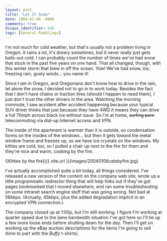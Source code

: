 ```yaml
---
layout: post
title: "Let It Snow"
date: 2004-01-06 -0800
comments: true
disqus_identifier: 436
tags: [General Ramblings]
---
```

I'm not much for cold weather, but that's usually not a problem living
in Oregon. It rains a lot, it's dreary sometimes, but it never really
just gets balls-out cold. I can probably count the number of times we've
had snow that stuck in the past five years on one hand. That all
changed, though, with this winter storm that blew in off the ocean. Yow!
We've had snow, ice, freezing rain, gusty winds... you name it!

 Since I *am* in Oregon, and Oregonians don't know how to drive in the
rain, let alone the snow, I decided not to go in to work today. Besides
the fact that I don't have chains or traction tires (should I happen to
need them), I just don't trust the other drivers in the area. Watching
the morning commute, I saw accident after accident happening because
your typical SUV driver thinks that just because they have 4WD it means
they can drive a full 70mph across black ice without issue. So I'm at
home, ~~surfing porn~~ telecommuting via dial-up Internet access and
VPN.

 The inside of the apartment is warmer than it is outside, so
condensation forms on the insides of the windows... but then it gets
toward the metal window frame and freezes up, so we have ice crystals on
the windows. My kitties are cold, too, so I pulled a chair up next to
the fire for them and they're nice and warm, cooking by the fire.

 ![Kitties by the
fire]({{ site.url }}/images/20040106catsbyfire.jpg)

 I've actually accomplished quite a bit today, all things considered.
I've released a new version of the content on the company web site,
wrote up a little programmatic redirector thing that will help folks out
if they've got pages bookmarked that I moved elsewhere, and ran some
troubleshooting on some intranet search engine stuff that was going
wrong. Not bad at 56kbps. (Actually, 45kbps, plus the added degradation
implicit in an encrypted VPN connection.)

 The company closed up at 1:00p, but I'm still working. I figure I'm
working at quarter speed due to the lame bandwidth situation I've got
here so I'll tie up a few more loose ends before shutting down for the
day. Then I'll get on working up the eBay auction descriptions for the
items I'm going to sell (time to part with the *Buffy* t-shirts).
